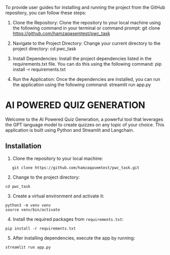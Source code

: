 To provide user guides for installing and running the project from the GitHub repository, you can follow these steps:

1.	Clone the Repository: Clone the repository to your local machine using the following command in your terminal or command prompt: 
   git clone https://github.com/hamzaqasemtest/pwc_task

2.	Navigate to the Project Directory: Change your current directory to the project directory:
   cd pwc_task

3.	Install Dependencies: Install the project dependencies listed in the requirements.txt file. You can do this using the following command:
   pip install -r requirements.txt

4.	Run the Application: Once the dependencies are installed, you can run the application using the following command:
   streamlit run app.py

# AI POWERED QUIZ GENERATION

Welcome to the AI Powered Quiz Generation, a powerful tool that leverages the GPT language model to create quizzes on any topic of your choice. This application is built using Python and Streamlit and Langchain.


## Installation

1. Clone the repository to your local machine:

```
   git clone https://github.com/hamzaqasemtest/pwc_task.git

```

2. Change to the project directory:

```
cd pwc_task

```

3. Create a virtual environment and activate it:

```
python3 -m venv venv
source venv/bin/activate
```

4. Install the required packages from `requirements.txt`:

```
pip install -r requirements.txt
```

5. After installing dependencies, execute the app by running:

```
streamlit run app.py
```
